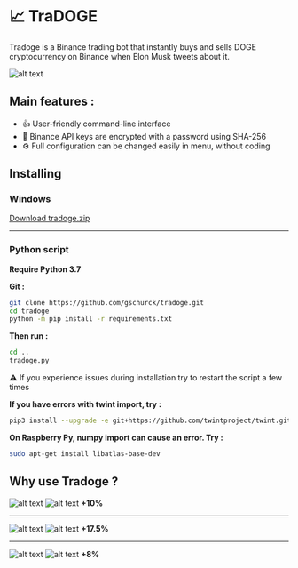 # :chart_with_upwards_trend: TraDOGE

Tradoge is a Binance trading bot that instantly buys and sells DOGE cryptocurrency on Binance when Elon Musk tweets about it.

![alt text](https://github.com/gschurck/tradoge/blob/media/tradoge.png?raw=true)

## Main features :

- :thumbsup: User-friendly command-line interface
- :closed_lock_with_key: Binance API keys are encrypted with a password using SHA-256
- :gear: Full configuration can be changed easily in menu, without coding

## Installing

### Windows
[Download tradoge.zip](https://github.com/gschurck/tradoge/releases)

------

### Python script

**Require Python 3.7**

**Git :**
```bash
git clone https://github.com/gschurck/tradoge.git
cd tradoge
python -m pip install -r requirements.txt
```
**Then run :**
```bash
cd ..
tradoge.py
```
:warning: If you experience issues during installation try to restart the script a few times

**If you have errors with twint import, try :**
```bash
pip3 install --upgrade -e git+https://github.com/twintproject/twint.git@origin/master#egg=twint
```
**On Raspberry Py, numpy import can cause an error. Try :**
```bash
sudo apt-get install libatlas-base-dev
```

## Why use Tradoge ?

![alt text](https://github.com/gschurck/tradoge/blob/media/elon1.png?raw=true)
![alt text](https://github.com/gschurck/tradoge/blob/media/graph1.png?raw=true)
**+10%**

------

![alt text](https://github.com/gschurck/tradoge/blob/media/elon2.png?raw=true)
![alt text](https://github.com/gschurck/tradoge/blob/media/graph2.png?raw=true)
**+17.5%**

------

![alt text](https://github.com/gschurck/tradoge/blob/media/elon3.png?raw=true)
![alt text](https://github.com/gschurck/tradoge/blob/media/graph3.png?raw=true)
**+8%**
